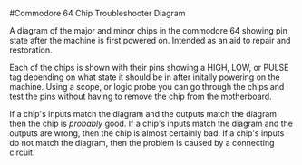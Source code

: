 #Commodore 64 Chip Troubleshooter Diagram

A diagram of the major and minor chips in the commodore 64 showing pin state after the machine is first powered on. Intended as an aid to repair and restoration.

Each of the chips is shown with their pins showing a HIGH, LOW, or PULSE tag depending on what state it should be in after
initally powering on the machine. Using a scope, or logic probe you can go through the chips and test the pins without having
to remove the chip from the motherboard.

If a chip's inputs match the diagram and the outputs match the diagram then the chip is *probably* good.
If a chip's inputs match the diagram and the outputs are wrong, then the chip is almost certainly bad.
If a chip's inputs do not match the diagram, then the problem is caused by a connecting circuit.

